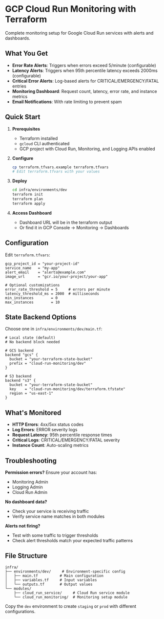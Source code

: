 
# GCP Cloud Run Monitoring with Terraform

Complete monitoring setup for Google Cloud Run services with alerts and dashboards.

## What You Get

- **Error Rate Alerts**: Triggers when errors exceed 5/minute (configurable)
- **Latency Alerts**: Triggers when 95th percentile latency exceeds 2000ms (configurable)  
- **Critical Error Alerts**: Log-based alerts for CRITICAL/EMERGENCY/FATAL entries
- **Monitoring Dashboard**: Request count, latency, error rate, and instance metrics
- **Email Notifications**: With rate limiting to prevent spam

## Quick Start

1. **Prerequisites**
   - Terraform installed
   - `gcloud` CLI authenticated
   - GCP project with Cloud Run, Monitoring, and Logging APIs enabled

2. **Configure**
   ```bash
   cp terraform.tfvars.example terraform.tfvars
   # Edit terraform.tfvars with your values
   ```

3. **Deploy**
   ```bash
   cd infra/environments/dev
   terraform init
   terraform plan
   terraform apply
   ```

4. **Access Dashboard**
   - Dashboard URL will be in the terraform output
   - Or find it in GCP Console → Monitoring → Dashboards

## Configuration

Edit `terraform.tfvars`:

```hcl
gcp_project_id = "your-project-id"
service_name   = "my-app"
alert_email    = "alerts@example.com"
image_url      = "gcr.io/your-project/your-app"

# Optional customizations
error_rate_threshold = 5     # errors per minute
latency_threshold_ms = 2000  # milliseconds
min_instances        = 0
max_instances        = 10
```

## State Backend Options

Choose one in `infra/environments/dev/main.tf`:

```hcl
# Local state (default)
# No backend block needed

# GCS backend
backend "gcs" {
  bucket = "your-terraform-state-bucket"
  prefix = "cloud-run-monitoring/dev"
}

# S3 backend  
backend "s3" {
  bucket = "your-terraform-state-bucket"
  key    = "cloud-run-monitoring/dev/terraform.tfstate"
  region = "us-east-1"
}
```

## What's Monitored

- **HTTP Errors**: 4xx/5xx status codes
- **Log Errors**: ERROR severity logs
- **Request Latency**: 95th percentile response times
- **Critical Logs**: CRITICAL/EMERGENCY/FATAL severity
- **Instance Count**: Auto-scaling metrics

## Troubleshooting

**Permission errors?** Ensure your account has:
- Monitoring Admin
- Logging Admin  
- Cloud Run Admin

**No dashboard data?** 
- Check your service is receiving traffic
- Verify service name matches in both modules

**Alerts not firing?**
- Test with some traffic to trigger thresholds
- Check alert thresholds match your expected traffic patterns

## File Structure

```
infra/
├── environments/dev/     # Environment-specific config
│   ├── main.tf          # Main configuration
│   ├── variables.tf     # Input variables
│   └── outputs.tf       # Output values
└── modules/
    ├── cloud_run_service/     # Cloud Run service module
    └── cloud_run_monitoring/  # Monitoring setup module
```

Copy the `dev` environment to create `staging` or `prod` with different configurations.
